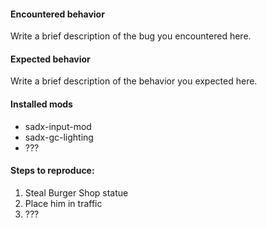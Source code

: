 <!--

  If you are submitting an enhancement request, you may safely ignore this.
  If you are submitting a bug report, READ BELOW:

  --- Is it actually a bug in this mod? ---

  Before reporting the bug, follow these steps and ensure that the bug still occurs:

  - MAKE SURE YOU HAVE THE LATEST VERSION OF THE MOD. Even better, test the latest
    development version, either by building the code yourself or by downloading the
    latest build from the build bot.

  - UPDATE YOUR MOD LOADER TO THE LATEST VERSION, open the Mod Manager, and click `Yes`
    when prompted to update the installed mod loader DLL. Once completed, try to reproduce
    the bug again.

  - DISABLE ALL CODES in the Codes tab of the Mod Manager and try again.

  - DISABLE ALL OTHER MODS, then try to trigger the bug again.
    (Mods that are completely utilitarian are the exception to this rule, such as 
    https://github.com/SonicFreak94/sadx-input-mod)

  If you are unable to reproduce the bug under these conditions, it either isn't caused by
  this mod, or is due to a conflict with another mod. In the case of a conflict, see below.

  --- Does it only happen in combination with other mods? ---

  To determine whether or not the bug is caused by another mod, or is due to a conflict with
  another mod, follow these steps:

  - DISABLE ONLY sadx-gc-lighting AND TRY AGAIN. If the bug persists, it is not an issue
    with sadx-gc-lighting and should be reported to the author of those mods through 
    appropriate channels.

  - Enable sadx-gc-lighting and one other mod, and try again. Add and test one additional mod
    at a time until the issue can be reproduced.

  If the bug cannot be reproduced under these conditions, it is UNLIKELY that sadx-gc-lighting
  is the cause.

-->

#### Encountered behavior
Write a brief description of the bug you encountered here.

#### Expected behavior
Write a brief description of the behavior you expected here.

#### Installed mods
<!--
  List all of the mods you have installed and enabled below.
  Screenshots are also OK.
-->
* sadx-input-mod
* sadx-gc-lighting
* ???

#### Steps to reproduce:
<!--
  Try as best as you can to discover the minimum required steps to reproduce the bug
  and list them below.

  If you're unable to, don't worry about it. A description of where the bug occurred
  and what you were doing will be enough to help track it down.

  If this is not applicable (like for example, if Emerald Coast always loads the wrong palette),
  just go ahead and delete this whole section.
-->
1. Steal Burger Shop statue
2. Place him in traffic
3. ???
